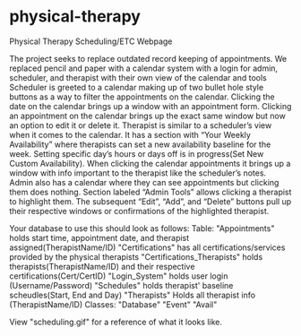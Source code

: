 # physical-therapy
Physical Therapy Scheduling/ETC Webpage

The project seeks to replace outdated record keeping of appointments. We replaced pencil and paper with a calendar system with a login for admin, scheduler, and therapist with their own view of the calendar and tools
  Scheduler is greeted to a calendar making up of two bullet hole style buttons as a way to filter the appointments on the calendar. Clicking the date on the calendar brings up a window with an appointment form. Clicking an appointment on the calendar brings up the exact same window but now an option to edit it or delete it.
	Therapist is similar to a scheduler’s view when it comes to the calendar. It has a section with “Your Weekly Availability” where therapists can set a new availability baseline for the week. Setting specific day’s hours or days off is in progress(Set New Custom Availability). When clicking the calendar appointments it brings up a window with info important to the therapist like the scheduler’s notes.
	Admin also has a calendar where they can see appointments but clicking them does nothing. Section labeled “Admin Tools” allows clicking a therapist to highlight them. The subsequent “Edit”, “Add”, and “Delete” buttons pull up their  respective windows or confirmations of the highlighted therapist.

 Your database to use this should look as follows:
Table:
 "Appointments" holds start time, appointment date, and therapist assigned(TherapistName/ID)
 "Certifications" has all certifications/services provided by the physical therapists
 "Certifications_Therapists" holds therapists(TherapistName/ID) and their respective certifications(Cert/CertID)
 "Login_System" holds user login (Username/Password)
 "Schedules" holds therapist' baseline scheudles(Start, End and Day)
 "Therapists" Holds all therapist info (TherapistName/ID)
Classes:
 "Database"
 "Event"
 "Avail"
 
View "scheduling.gif" for a reference of what it looks like.
